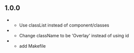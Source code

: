 ## 1.0.0
- * Use classList instead of component/classes
- * Change className to be 'Overlay' instead of using id
- * add Makefile
